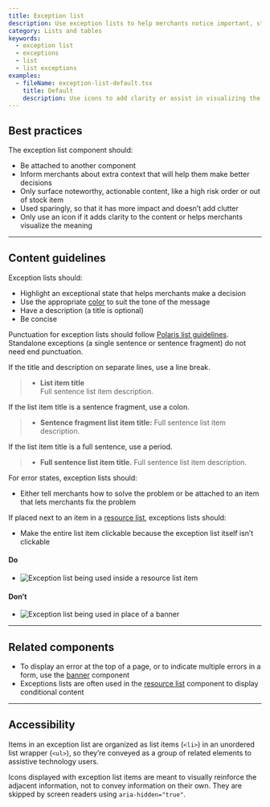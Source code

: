 ```yaml
---
title: Exception list
description: Use exception lists to help merchants notice important, standout information that adds extra context to a task. Exception lists often consist of a title and description. Each item in the list either has a bullet or icon at the front.
category: Lists and tables
keywords:
  - exception list
  - exceptions
  - list
  - list exceptions
examples:
  - fileName: exception-list-default.tsx
    title: Default
    description: Use icons to add clarity or assist in visualizing the meaning
---
```


## Best practices

The exception list component should:

- Be attached to another component
- Inform merchants about extra context that will help them make better decisions
- Only surface noteworthy, actionable content, like a high risk order or out of stock item
- Used sparingly, so that it has more impact and doesn’t add clutter
- Only use an icon if it adds clarity to the content or helps merchants visualize the meaning

---

## Content guidelines

Exception lists should:

- Highlight an exceptional state that helps merchants make a decision
- Use the appropriate [color](https://polaris.shopify.com/design/colors) to suit the tone of the message
- Have a description (a title is optional)
- Be concise

Punctuation for exception lists should follow [Polaris list guidelines](https://polaris.shopify.com/components/list). Standalone exceptions (a single sentence or sentence fragment) do not need end punctuation. 

If the title and description on separate lines, use a line break.

> - **List item title**  
> Full sentence list item description.

If the list item title is a sentence fragment, use a colon.

> - **Sentence fragment list item title:** Full sentence list item description.

If the list item title is a full sentence, use a period.

> - **Full sentence list item title.** Full sentence list item description.

For error states, exception lists should:

- Either tell merchants how to solve the problem or be attached to an item that lets merchants fix the problem

If placed next to an item in a [resource list](https://polaris.shopify.com/components/resource-list), exceptions lists should:

- Make the entire list item clickable because the exception list itself isn’t clickable

<!-- dodont -->

#### Do

- ![Exception list being used inside a resource list item](/images/components/exception-list/do-exception-list@2x.png)

#### Don’t

- ![Exception list being used in place of a banner](/images/components/exception-list/dont-exception-list@2x.png)

<!-- end -->

---

## Related components

- To display an error at the top of a page, or to indicate multiple errors in a form, use the [banner](https://polaris.shopify.com/components/banner) component
- Exceptions lists are often used in the [resource list](https://polaris.shopify.com/components/resource-list) component to display conditional content

---

## Accessibility

Items in an exception list are organized as list items (`<li>`) in an unordered list wrapper (`<ul>`), so they’re conveyed as a group of related elements to assistive technology users.

Icons displayed with exception list items are meant to visually reinforce the adjacent information, not to convey information on their own. They are skipped by screen readers using `aria-hidden="true"`.
